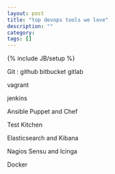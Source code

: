 ```yaml
---
layout: post
title: "top devops tools we love"
description: ""
category: 
tags: []
---
```

{% include JB/setup %}

Git : github bitbucket gitlab

vagrant

jenkins

Ansible Puppet and Chef

Test Kitchen

Elasticsearch and Kibana

Nagios Sensu and Icinga

Docker
